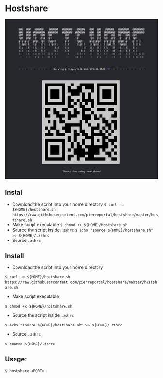 # Hostshare

![hostshare](screenshots/hostshare_demo.png)

## Instal
- Download the script into your home directory
`$ curl -o ${HOME}/hostshare.sh https://raw.githubusercontent.com/pierreportal/hostshare/master/hostshare.sh`
- Make script executable
`$ chmod +x ${HOME}/hostshare.sh`
- Source the script inside `.zshrc`
`$ echo "source ${HOME}/hostshare.sh" >> ${HOME}/.zshrc`
- Source `.zshrc`

## Install
- Download the script into your home directory

`$ curl -o ${HOME}/hostshare.sh https://raw.githubusercontent.com/pierreportal/hostshare/master/hostshare.sh`
- Make script executable

`$ chmod +x ${HOME}/hostshare.sh`
- Source the script inside `.zshrc`

`$ echo "source ${HOME}/hostshare.sh" >> ${HOME}/.zshrc`
- Source `.zshrc`

`$ source ${HOME}/.zshrc`

## Usage:
`$ hostshare <PORT>`

